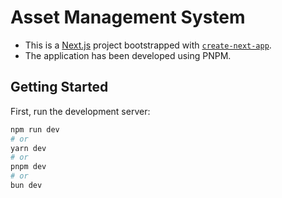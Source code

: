 # Asset Management System

- This is a [Next.js](https://nextjs.org) project bootstrapped with [`create-next-app`](https://nextjs.org/docs/app/api-reference/cli/create-next-app).
- The application has been developed using PNPM.

## Getting Started

First, run the development server:

```bash
npm run dev
# or
yarn dev
# or
pnpm dev
# or
bun dev
```
